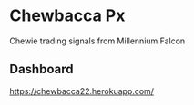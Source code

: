 # Chewbacca Px
Chewie trading signals from Millennium Falcon

## Dashboard
https://chewbacca22.herokuapp.com/